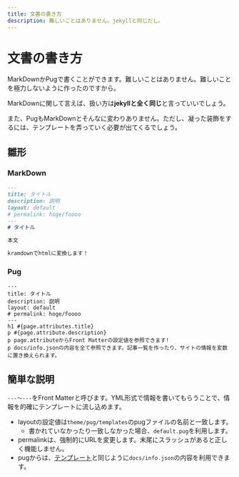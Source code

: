 ```yaml
---
title: 文書の書き方
description: 難しいことはありません。jekyllと同じだし。
---
```


# 文書の書き方

MarkDownかPugで書くことができます。難しいことはありません。難しいことを極力しないように作ったのですから。

MarkDownに関して言えば、扱い方は**jekyllと全く同じ**と言っていいでしょう。

また、PugもMarkDownとそんなに変わりありません。ただし、凝った装飾をするには、テンプレートを弄っていく必要が出てくるでしょう。

## 雛形

### MarkDown

```markdown
---
title: タイトル
description: 説明
layout: default
# permalink: hoge/foooo
---
# タイトル

本文

kramdownでhtmlに変換します！

```

### Pug

```pug
---
title: タイトル
description: 説明
layout: default
# permalink: hoge/foooo
---
h1 #{page.attributes.title}
p #{page.attribute.description}
p page.attributeからFront Matterの設定値を参照できます!
p docs/info.jsonの内容を全て参照できます。記事一覧を作ったり、サイトの情報を変数に置き換えられます。
```

## 簡単な説明

`---～---`をFront Matterと呼びます。YML形式で情報を書いてもらうことで、情報を的確にテンプレートに流し込めます。
- layoutの設定値は`theme/pug/templates`のpugファイルの名前と一致します。
  * 書かれていなかったり一致しなかった場合、`default.pug`を利用します。
- permalinkは、強制的にURLを変更します。末尾にスラッシュがあると正しく機能しません。
- pugからは、[テンプレート](./templates#theme)と同じように`docs/info.json`の内容を利用できます。